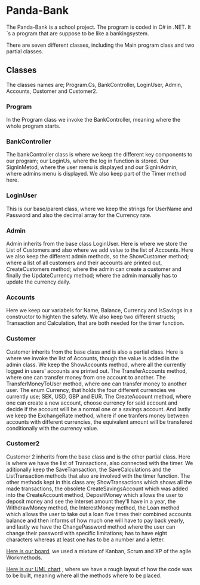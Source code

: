 # Panda-Bank


The Panda-Bank is a school project. The program is coded in C# in .NET. It´s a program that are suppose to be like a bankingsystem.

There are seven different classes, including the Main program class and two partial classes. 
## Classes
The classes names are; Program.Cs, BankController, LoginUser, Admin, Accounts, Customer and Customer2. 

### Program
In the Program class we invoke the BankController, meaning where the whole program starts. 

### BankController 
The bankController class is where we keep the different key components to our program; our LoginUs, where the log in function is stored. Our SignInMetod, where the user menu is displayed and our SignInAdmin, where admins menu is displayed. We also keep part of the Timer method here. 

### LoginUser
This is our base/parent class, where we keep the strings for UserName and Password and also the decimal array for the Currency rate. 

### Admin 
Admin inherits from the base class LoginUser. Here is where we store the List of Customers and also where we add value to the list of Accounts. Here we also keep the different admin methods, so the ShowCustomer method; where a list of all customers and their accounts are printed out, CreateCustomers method; where the admin can create a customer and finally the UpdateCurrency method; where the admin manually has to update the currency daily. 

### Accounts
Here we keep our variabels for Name, Balance, Currency and IsSavings in a constructor to highten the safety. We also keep two different structs; Transaction and Calculation, that are both needed for the timer function. 

### Customer
Customer inherits from the base class and is also a partial class. Here is where we invoke the list of Accounts, though the value is added in the admin class. We keep the ShowAccounts method, where all the currently logged in users' accounts are printed out. The TransferAccounts method, where one can transfer money from one account to another. The TransferMoneyToUser method, where one can transfer money to another user. The enum Currency, that holds the four different currencies we currently use; SEK, USD, GBP and EUR. The CreateAccount method, where one can create a new account, choose currency for said account and decide if the account willl be a normal one or a savings account. And lastly we keep the ExchangeRate method, where if one tranfers money between accounts with different currencies, the equivalent amount will be transfered conditionally with the currency value. 

### Customer2
Customer 2 inherits from the base class and is the other partial class. Here is where we have the list of Transactions, also connected with the timer. We aditionally keep the SaveTransaction, the SaveCalculations and the ListTransaction methods that also are involved with the timer function. The other methods kept in this class are; ShowTransactions which shows all the made transactions, the obsolete CreateSavingsAccount which was added into the CreateAccount method, DepositMoney which allows the user to deposit money and see the interset amount they'll have in a year, the WithdrawMoney method, the InterestMoney method, the Loan method which allows the user to take out a loan five times their combined accounts balance and then informs of how much one will have to pay back yearly, and lastly we have the ChangePassword method where the user can change their password with specific limitations; has to have eight characters whereas at least one has to be a number and a letter.


[Here is our board](https://trello.com/b/MATS4rhJ/gruppprojekt), we used a mixture of Kanban, Scrum and XP of the agile Workmethods.

[Here is our UML chart](https://lucid.app/lucidchart/57bebeee-fdc6-4bce-b75e-869f5b7751cc/edit?invitationId=inv_a81b3d19-a3c3-4718-b67b-3611e985996d)
, where we have a rough layout of how the code was to be built, meaning where all the methods where to be placed.
